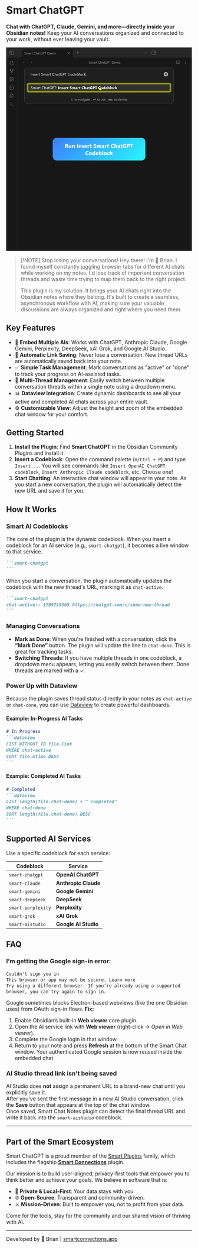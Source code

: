 # Smart ChatGPT
**Chat with ChatGPT, Claude, Gemini, and more—directly inside your Obsidian notes!** Keep your AI conversations organized and connected to your work, without ever leaving your vault.

![](./assets/smart-chatgpt-getting_started.gif)

> [!NOTE] Stop losing your conversations!
> Hey there! I'm 🌴 Brian. I found myself constantly juggling browser tabs for different AI chats while working on my notes. I'd lose track of important conversation threads and waste time trying to map them back to the right project.
>
> This plugin is my solution. It brings your AI chats right into the Obsidian notes where they belong. It's built to create a seamless, asynchronous workflow with AI, making sure your valuable discussions are always organized and right where you need them.

## Key Features
- 💬 **Embed Multiple AIs**: Works with ChatGPT, Anthropic Claude, Google Gemini, Perplexity, DeepSeek, xAI Grok, and Google AI Studio.
- 🔗 **Automatic Link Saving**: Never lose a conversation. New thread URLs are automatically saved back into your note.
- ✅ **Simple Task Management**: Mark conversations as "active" or "done" to track your progress on AI-assisted tasks.
- 📂 **Multi-Thread Management**: Easily switch between multiple conversation threads within a single note using a dropdown menu.
- 📊 **Dataview Integration**: Create dynamic dashboards to see all your active and completed AI chats across your entire vault.
- ⚙️ **Customizable View**: Adjust the height and zoom of the embedded chat window for your comfort.

## Getting Started

1. **Install the Plugin**: Find **Smart ChatGPT** in the Obsidian Community Plugins and install it.
2. **Insert a Codeblock**: Open the command palette (`⌘/Ctrl + P`) and type `Insert...`. You will see commands like `Insert OpenAI ChatGPT codeblock`, `Insert Anthropic Claude codeblock`, etc. Choose one!
3. **Start Chatting**: An interactive chat window will appear in your note. As you start a new conversation, the plugin will automatically detect the new URL and save it for you.

## How It Works

### Smart AI Codeblocks

The core of the plugin is the dynamic codeblock. When you insert a codeblock for an AI service (e.g., `smart-chatgpt`), it becomes a live window to that service.

````md
```smart-chatgpt
```
````

When you start a conversation, the plugin automatically updates the codeblock with the new thread's URL, marking it as `chat-active`.

````md
```smart-chatgpt
chat-active:: 1709719305 https://chatgpt.com/c/some-new-thread
```
````

### Managing Conversations

* **Mark as Done**: When you're finished with a conversation, click the **“Mark Done”** button. The plugin will update the line to `chat-done`. This is great for tracking tasks.
* **Switching Threads**: If you have multiple threads in one codeblock, a dropdown menu appears, letting you easily switch between them. Done threads are marked with a ✓.

### Power Up with Dataview

Because the plugin saves thread status directly in your notes as `chat-active` or `chat-done`, you can use [Dataview](https://github.com/blacksmithgu/obsidian-dataview) to create powerful dashboards.

#### Example: In-Progress AI Tasks

````md
# In Progress
```dataview
LIST WITHOUT ID file.link
WHERE chat-active
SORT file.mtime DESC
```
````

#### Example: Completed AI Tasks

````md
# Completed
```dataview
LIST length(file.chat-done) + " completed"
WHERE chat-done
SORT length(file.chat-done) DESC
```
````

## Supported AI Services

Use a specific codeblock for each service:

| Codeblock          | Service              |
| ------------------ | -------------------- |
| `smart-chatgpt`    | **OpenAI ChatGPT**   |
| `smart-claude`     | **Anthropic Claude** |
| `smart-gemini`     | **Google Gemini**    |
| `smart-deepseek`   | **DeepSeek**         |
| `smart-perplexity` | **Perplexity**       |
| `smart-grok`       | **xAI Grok**         |
| `smart-aistudio`   | **Google AI Studio** |

## FAQ

### I’m getting the Google sign-in error:

```
Couldn't sign you in
This browser or app may not be secure. Learn more
Try using a different browser. If you’re already using a supported browser, you can try again to sign in.
```

Google sometimes blocks Electron-based webviews (like the one Obsidian uses) from OAuth sign-in flows.
**Fix:**

1. Enable Obsidian’s built-in **Web viewer** core plugin.
2. Open the AI service link with **Web viewer** (right-click → *Open in Web viewer*).
3. Complete the Google login in that window.
4. Return to your note and press **Refresh** at the bottom of the Smart Chat window.
   Your authenticated Google session is now reused inside the embedded chat.

### AI Studio thread link isn't being saved

AI Studio does **not** assign a permanent URL to a brand-new chat until you explicitly save it.  
After you've sent the first message in a new AI Studio conversation, click the **Save** button that appears at the top of the chat window.  
Once saved, Smart Chat Notes plugin can detect the final thread URL and write it back into the `smart-aistudio` codeblock.

---

## Part of the Smart Ecosystem

Smart ChatGPT is a proud member of the [Smart Plugins](https://smartconnections.app) family, which includes the flagship **[Smart Connections](https://obsidian.md/plugins?id=smart-connections)** plugin.

Our mission is to build user-aligned, privacy-first tools that empower you to think better and achieve your goals. We believe in software that is:

* 🔐 **Private & Local-First**: Your data stays with you.
* 🌐 **Open-Source**: Transparent and community-driven.
* ⚔️ **Mission-Driven**: Built to empower you, not to profit from your data.

Come for the tools, stay for the community and our shared vision of thriving with AI.

---

Developed by 🌴 Brian | [smartconnections.app](https://smartconnections.app)